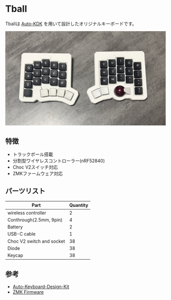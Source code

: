 # Tball

Tballは [Auto-KDK](https://auto-kdk.pages.dev/) を用いて設計したオリジナルキーボードです。

![Preview](https://raw.githubusercontent.com/MisonoTakezo/Tball/main/images/tball-photo.jpg)

## 特徴
- トラックボール搭載
- 分割型ワイヤレスコントローラー(nRF52840)
- Choc V2スイッチ対応
- ZMKファームウェア対応

## パーツリスト
|Part|Quantity|
|---|---|
|wireless controller|2|
|Conthrough(2.5mm, 9pin)|4|
|Battery|2|
|USB-C cable|1|
|Choc V2 switch and socket|38|
|Diode|38|
|Keycap|38|

## 参考
- [Auto-Keyboard-Design-Kit](https://auto-kdk.pages.dev/)
- [ZMK Firmware](https://zmk.dev/)
